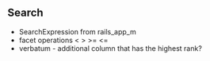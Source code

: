 ## Search
* SearchExpression from rails_app_m
* facet operations < > >= <=
* verbatum - additional column that has the highest rank?
